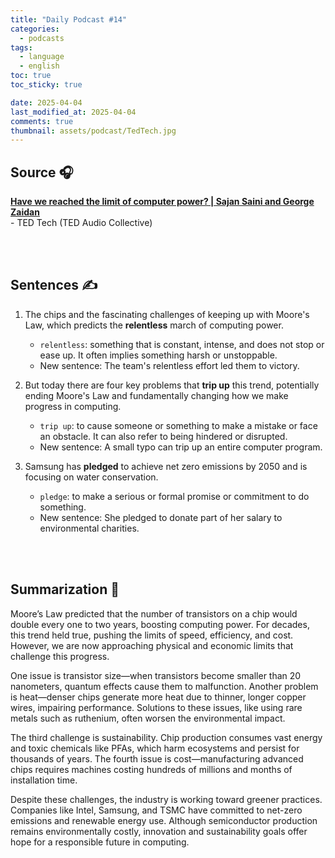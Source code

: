 ```yaml
---
title: "Daily Podcast #14"
categories:
  - podcasts
tags:
  - language
  - english
toc: true
toc_sticky: true

date: 2025-04-04
last_modified_at: 2025-04-04
comments: true
thumbnail: assets/podcast/TedTech.jpg
---
```


## Source 🎧
[**Have we reached the limit of computer power? | Sajan Saini and George Zaidan**](https://podcasts.apple.com/kr/podcast/ted-tech/id470624027?i=1000702146724)  <br>
 \- TED Tech (TED Audio Collective)

<br><br>

## Sentences ✍️

1. The chips and the fascinating challenges of keeping up with Moore's Law, which predicts the **relentless** march of computing power.
   - `relentless`: something that is constant, intense, and does not stop or ease up. It often implies something harsh or unstoppable.
   - New sentence: The team's relentless effort led them to victory.

 
2. But today there are four key problems that **trip up** this trend, potentially ending Moore's Law and fundamentally changing how we make progress in computing.
    - `trip up`: to cause someone or something to make a mistake or face an obstacle. It can also refer to being hindered or disrupted.
    - New sentence: A small typo can trip up an entire computer program.

 
3. Samsung has **pledged** to achieve net zero emissions by 2050 and is focusing on water conservation.
    - `pledge`: to make a serious or formal promise or commitment to do something.
    - New sentence: She pledged to donate part of her salary to environmental charities.
 
<br><br>

## Summarization 👀
Moore’s Law predicted that the number of transistors on a chip would double every one to two years, boosting computing power. For decades, this trend held true, pushing the limits of speed, efficiency, and cost. However, we are now approaching physical and economic limits that challenge this progress.

One issue is transistor size—when transistors become smaller than 20 nanometers, quantum effects cause them to malfunction. Another problem is heat—denser chips generate more heat due to thinner, longer copper wires, impairing performance. Solutions to these issues, like using rare metals such as ruthenium, often worsen the environmental impact.

The third challenge is sustainability. Chip production consumes vast energy and toxic chemicals like PFAs, which harm ecosystems and persist for thousands of years. The fourth issue is cost—manufacturing advanced chips requires machines costing hundreds of millions and months of installation time.

Despite these challenges, the industry is working toward greener practices. Companies like Intel, Samsung, and TSMC have committed to net-zero emissions and renewable energy use. Although semiconductor production remains environmentally costly, innovation and sustainability goals offer hope for a responsible future in computing.
<br><br>